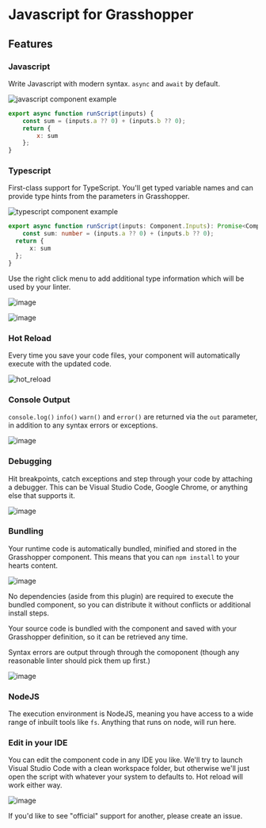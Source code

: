 # Javascript for Grasshopper

## Features

### Javascript

Write Javascript with modern syntax. `async` and `await` by default.

![javascript component example](https://github.com/user-attachments/assets/b663f617-29af-431c-9fc1-129973eaf983)

```js
export async function runScript(inputs) {
    const sum = (inputs.a ?? 0) + (inputs.b ?? 0);
    return {
        x: sum
    };
}
```

### Typescript

First-class support for TypeScript. You'll get typed variable names and can provide type hints from the parameters in Grasshopper.

![typescript component example](https://github.com/user-attachments/assets/683e0c5a-6ca8-459a-accb-4dcc593fbafa)

```ts
export async function runScript(inputs: Component.Inputs): Promise<Component.Outputs> {
    const sum: number = (inputs.a ?? 0) + (inputs.b ?? 0);
  return {
      x: sum
  };
}
```

Use the right click menu to add additional type information which will be used by your linter.

![image](https://github.com/user-attachments/assets/feea9e03-40b7-4a4f-a20c-65d2e4f99105)

![image](https://github.com/user-attachments/assets/f9e1b257-7da2-4058-8a68-07d6a4194a99)

### Hot Reload

Every time you save your code files, your component will automatically execute with the updated code.

![hot_reload](https://github.com/user-attachments/assets/f3afcc83-acf3-4083-a1e7-085fb26e42c2)

### Console Output

`console.log()` `info()` `warn()` and `error()` are returned via the `out` parameter, in addition to any syntax errors or exceptions.

![image](https://github.com/user-attachments/assets/be06ac32-b958-4dbd-9469-a5520a0f0aef)

### Debugging

Hit breakpoints, catch exceptions and step through your code by attaching a debugger. This can be Visual Studio Code, Google Chrome, or anything else that supports it.

![image](https://github.com/user-attachments/assets/42c2e53f-55a3-4351-abb7-c0a64ab339b5)

### Bundling

Your runtime code is automatically bundled, minified and stored in the Grasshopper component. This means that you can `npm install` to your hearts content.

![image](https://github.com/user-attachments/assets/88250f92-2283-4744-ae7d-fa38d31325c0)

No dependencies (aside from this plugin) are required to execute the bundled component, so you can distribute it without conflicts or additional install steps.

Your source code is bundled with the component and saved with your Grasshopper definition, so it can be retrieved any time.

Syntax errors are output through through the comoponent (though any reasonable linter should pick them up first.)

![image](https://github.com/user-attachments/assets/0a33c70d-9d1c-4411-93c7-d5320937b115)

### NodeJS

The execution environment is NodeJS, meaning you have access to a wide range of inbuilt tools like `fs`. Anything that runs on node, will run here.

### Edit in your IDE

You can edit the component code in any IDE you like. We'll try to launch Visual Studio Code with a clean workspace folder, but otherwise we'll just open the script with whatever your system to defaults to. Hot reload will work either way.

![image](https://github.com/user-attachments/assets/4d70079e-d1ff-4e21-b04a-c5076d3550dc)


If you'd like to see "official" support for another, please create an issue.
